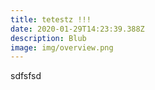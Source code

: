 ```yaml
---
title: tetestz !!!
date: 2020-01-29T14:23:39.388Z
description: Blub
image: img/overview.png
---
```

sdfsfsd
